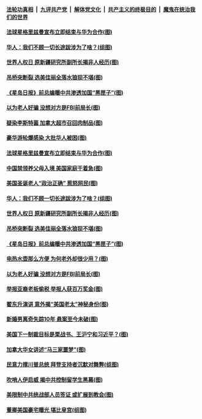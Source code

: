 ####  [法轮功真相](../../../../basic/blob/master/README.md?t=12111831) &nbsp;|&nbsp; [九评共产党](../../../../9ping.md/blob/master/README.md?t=12111831) &nbsp;|&nbsp; [解体党文化](../../../../jtdwh.md/blob/master/README.md?t=12111831)  &nbsp;|&nbsp; [共产主义的终极目的](../../../../gczydzjmd.md/blob/master/README.md?t=12111831) &nbsp;|&nbsp; [魔鬼在统治我们的世界](../../../../mgztzwmdsj.md/blob/master/README.md?t=12111831) 

#### [法球星格里兹曼宣布立即结束与华为合作(图)](../pages/p3/955403.md?t=12111831) 

#### [华人：我们不顾一切长途跋涉为了啥？(组图)](../pages/p3/955365.md?t=12111831) 

#### [世界人权日 原新疆研究所副所长揭非人经历(图)](../pages/p3/955343.md?t=12111831) 

#### [吊桥突断裂 选美佳丽全落水狼狈不堪(图)](../pages/p3/955355.md?t=12111831) 

#### [《星岛日报》前总编曝中共渗透加国“黑匣子”(图)](../pages/p3/955307.md?t=12111831) 

#### [以为老人好骗 没想对方是FBI前局长(图)](../pages/p3/955287.md?t=12111831) 

#### [疑染李斯特菌 加拿大超市召回肉制品(图)](../pages/p3/955434.md?t=12111831) 

#### [豪华游轮爆感染 大批华人被困(图)](../pages/p3/955407.md?t=12111831) 

#### [法球星格里兹曼宣布立即结束与华为合作(图)](../pages/p3/955403.md?t=12111831) 

#### [中国禁领养父母入境 美国家庭干着急(图)](../pages/p3/955404.md?t=12111831) 

#### [美国圣诞老人“政治正确” 惹怒网民(图)](../pages/p3/955378.md?t=12111831) 

#### [华人：我们不顾一切长途跋涉为了啥？(组图)](../pages/p3/955365.md?t=12111831) 

#### [世界人权日 原新疆研究所副所长揭非人经历(图)](../pages/p3/955343.md?t=12111831) 

#### [吊桥突断裂 选美佳丽全落水狼狈不堪(图)](../pages/p3/955355.md?t=12111831) 

#### [《星岛日报》前总编曝中共渗透加国“黑匣子”(图)](../pages/p3/955307.md?t=12111831) 

#### [电热水壶那么方便 为何老外却很少用？(图)](../pages/p3/955289.md?t=12111831) 

#### [以为老人好骗 没想对方是FBI前局长(图)](../pages/p3/955287.md?t=12111831) 

#### [举报亚裔老板偷税 举报人获百万奖金(图)](../pages/p3/955271.md?t=12111831) 

#### [翟东升演讲 意外揭“美国老太”神秘身份(图)](../pages/p3/955259.md?t=12111831) 

#### [新婚男离奇失踪10年 悬案至今未破(图)](../pages/p3/955160.md?t=12111831) 

#### [美国下一制裁目标是栗战书、王沪宁和习近平？(图)](../pages/p3/955183.md?t=12111831) 

#### [加拿大华女讲述“马三家噩梦”(图)](../pages/p3/955140.md?t=12111831) 

#### [民意力撑川普总统 拜登支持者沉默对舞弊(组图)](../pages/p3/955190.md?t=12111831) 

#### [吹哨人伊启威 揭中共控制留学生黑幕(图)](../pages/p3/955181.md?t=12111831) 

#### [美限制中共统战部人员签证 或扩展到教会(图)](../pages/p3/955169.md?t=12111831) 

#### [董卿美国豪宅曝光 堪比皇宫(组图)](../pages/p3/955153.md?t=12111831) 

